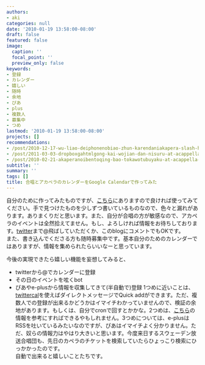 ```yaml
---
authors:
- aki
categories: null
date: '2010-01-19 13:58:00-08:00'
draft: false
featured: false
image:
  caption: ''
  focal_point: ''
  preview_only: false
keywords:
- 登録
- カレンダー
- 嬉しい
- 随時
- 余地
- ぴあ
- plus
- 複数人
- 募集中
- つめ
lastmod: '2010-01-19 13:58:00-08:00'
projects: []
recommendations:
- /post/2010-12-17-wu-liao-deiphonenobiao-zhun-karendaniakapera-slash-he-chang-karendawobiao-shi-surufang-fa/
- /post/2011-03-03-dropboxgahtmlgong-kai-wojian-dan-nisuru-at-acappella-eventguan-lian-matomesaitozuo-cheng-sitemita/
- /post/2010-02-21-akaperanoibentoqing-bao-tokawotubuyaku-at-acappella-eventnoshi-ifang/
subtitle: ''
summary: ''
tags: []
title: 合唱とアカペラのカレンダーをGoogle Calendarで作ってみた
---
```


自分のために作ってみたものですが、[こちら](http://www.google.com/calendar/embed?src=YWNhcHBlbGxhLmV2ZW50QGdtYWlsLmNvbQ)にありますので良ければ使ってみてください。手で見つけたものを少しずつ書いているものなので、色々と漏れがあります。ありまくりだと思います。また、自分が合唱の方が敏感なので、アカペラのイベントは全然拾えてません。もし、よろしければ情報をお待ちしております。[twitter](http://twitter.com/chezou)まで@飛ばしていただくか、このblogにコメントでもOKです。  
また、書き込んでくださる方も随時募集中です。基本自分のためのカレンダーではありますが、情報を集められたらいいなーと思っています。

今後の実現できたら嬉しい機能を妄想してみると、

- twitterから@でカレンダーに登録
- その日のイベントを呟くbot
- ぴあやe-plusから情報を収集してきて(半自動で)登録
1つめに近いことは、[twittercal](http://twittercal.com/)を使えばダイレクトメッセージでQuick addができます。ただ、複数人での登録が出来るかどうかはイマイチわかっていませんので、検証の余地があります。もしくは、自分でcronで回すとかかな。2つめは、[こちら](http://blog.hachikobrass.com/2009/11/googletwitterxrea.html)の情報を参考にすればできるやもしれません。3つめについては、e-plusはRSSを吐いているみたいなのですが、ぴあはイマイチよく分かりません。ただ、奴らの情報力はやはり大きいと思います。今度来日するスウェーデン放送合唱団も、先日のカペラのチケットを検索していたらひょっこり検索にひっかかったのです。  
自動で出来ると嬉しいことたちです。